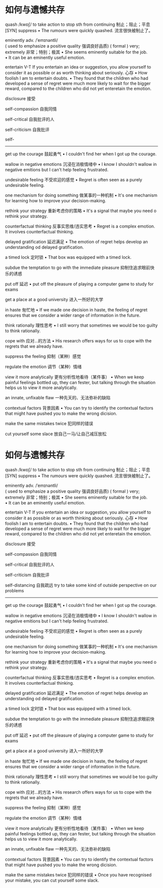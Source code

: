 # 如何与遗憾共存

quash /kwɒʃ/ to take action to stop sth from continuing 制止；阻止；平息 [SYN] suppress 
• The rumours were quickly quashed. 流言很快被制止了。

eminently adv. /ˈemɪnəntli/  
( used to emphasize a positive quality 强调良好品质) ( formal ) very; extremely 非常；特别；极其 
• She seems eminently suitable for the job.  
• It can be an eminently useful emotion. 

entertain V-T If you entertain an idea or suggestion, you allow yourself to consider it as possible or as worth thinking about seriously. 心存
• How foolish I am to entertain doubts.
• They found that the children who had developed a sense of regret were much more likely to wait for the bigger reward, compared to the children who did not yet enteretain the emotion.  

disclosure 接受

self-compassion 自我同情

self-critical 自我批评的人

self-criticism 自我批评

self-

---

get up the courage 鼓起勇气
• I couldn't find her when I got up the courage.

wallow in negative emotions 沉浸在消极情绪中
• I know I shouldn't wallow in negative emitions but I can't help feeling frustrated.

undesirable feeling 不受欢迎的感觉
• Regret is often seen as a purely undesirable feeling.

one mechanism for doing something 做某事的一种机制
• It's one mechanism for learning how to improve your decision-making.

rethink your strategy 重新考虑你的策略
• It's a signal that maybe you need o rethink your strategy.

counterfactual thinking 反事实思维/违实思考
• Regret is a complex emotion. It involves counterfactual thinking.

delayed gratification 延迟满足
• The emotion of regret helps develop an understanding od delayed gratification.

a timed lock 定时锁
• That box was equipped with a timed lock.

subdue the temptation to go with the immediate pleasure 抑制住追求眼前快乐的诱惑

put off 延迟
• put off the pleasure of playing a computer game to study for exams

get a place at a good university 进入一所好的大学

in haste 匆忙地
• If we made one decision in haste, the feeling of regret ensures that we consider a wider range of information in the future.

think rationally 理性思考
• I still worry that sometimes we would be too guilty to think rationally.

cope with 应对…的方法
• His research offers ways for us to cope with the regrets that we already have.

suppress the feeling 抑制（某种）感觉

regulate the emotion 调节（某种）情绪

view it more analytically 更有分析性地看待（某件事）
• When we keep painful feelings bottled up, they can fester, but talking through the situation helps us to view it more analytically.

an innate, unfixable flaw 一种先天的、无法弥补的缺陷

contextual factors 背景因素
• You can try to identify the contextual factors that might have pushed you to make the wrong dicision.

make the same mistakes twice 犯同样的错误

cut yourself some slace 放自己一马/让自己减压放松
# 如何与遗憾共存

quash /kwɒʃ/ to take action to stop sth from continuing 制止；阻止；平息 [SYN] suppress 
• The rumours were quickly quashed. 流言很快被制止了。

eminently adv. /ˈemɪnəntli/  
( used to emphasize a positive quality 强调良好品质) ( formal ) very; extremely 非常；特别；极其 
• She seems eminently suitable for the job.  
• It can be an eminently useful emotion. 

entertain V-T If you entertain an idea or suggestion, you allow yourself to consider it as possible or as worth thinking about seriously. 心存
• How foolish I am to entertain doubts.
• They found that the children who had developed a sense of regret were much more likely to wait for the bigger reward, compared to the children who did not yet enteretain the emotion.  

disclosure 接受

self-compassion 自我同情

self-critical 自我批评的人

self-criticism 自我批评

self-distancing 自我疏远 try to take some kind of outside perspective on our problems

---

get up the courage 鼓起勇气
• I couldn't find her when I got up the courage.

wallow in negative emotions 沉浸在消极情绪中
• I know I shouldn't wallow in negative emitions but I can't help feeling frustrated.

undesirable feeling 不受欢迎的感觉
• Regret is often seen as a purely undesirable feeling.

one mechanism for doing something 做某事的一种机制
• It's one mechanism for learning how to improve your decision-making.

rethink your strategy 重新考虑你的策略
• It's a signal that maybe you need o rethink your strategy.

counterfactual thinking 反事实思维/违实思考
• Regret is a complex emotion. It involves counterfactual thinking.

delayed gratification 延迟满足
• The emotion of regret helps develop an understanding od delayed gratification.

a timed lock 定时锁
• That box was equipped with a timed lock.

subdue the temptation to go with the immediate pleasure 抑制住追求眼前快乐的诱惑

put off 延迟
• put off the pleasure of playing a computer game to study for exams

get a place at a good university 进入一所好的大学

in haste 匆忙地
• If we made one decision in haste, the feeling of regret ensures that we consider a wider range of information in the future.

think rationally 理性思考
• I still worry that sometimes we would be too guilty to think rationally.

cope with 应对…的方法
• His research offers ways for us to cope with the regrets that we already have.

suppress the feeling 抑制（某种）感觉

regulate the emotion 调节（某种）情绪

view it more analytically 更有分析性地看待（某件事）
• When we keep painful feelings bottled up, they can fester, but talking through the situation helps us to view it more analytically.

an innate, unfixable flaw 一种先天的、无法弥补的缺陷

contextual factors 背景因素
• You can try to identify the contextual factors that might have pushed you to make the wrong dicision.

make the same mistakes twice 犯同样的错误
• Once you have recognised your mistake, you can cut yourself some slack.
